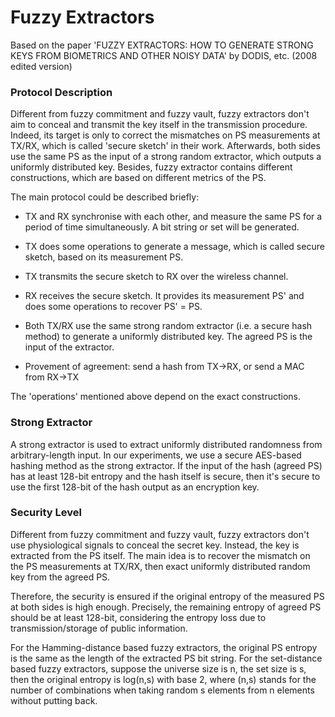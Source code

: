# Fuzzy Extractors

Based on the paper 'FUZZY EXTRACTORS: HOW TO GENERATE STRONG KEYS FROM BIOMETRICS AND OTHER NOISY DATA' by DODIS, etc. (2008 edited version)

### Protocol Description

Different from fuzzy commitment and fuzzy vault, fuzzy extractors don't aim to conceal and transmit the key itself in the transmission procedure. Indeed, its target is only to correct the mismatches on PS measurements at TX/RX, which is called 'secure sketch' in their work. Afterwards, both sides use the same PS as the input of a strong random extractor, which outputs a uniformly distributed key. Besides, fuzzy extractor contains different constructions, which are based on different metrics of the PS.

The main protocol could be described briefly:
- TX and RX synchronise with each other, and measure the same PS for a period of time simultaneously. A bit string or set will be generated.
- TX does some operations to generate a message, which is called secure sketch, based on its measurement PS.
- TX transmits the secure sketch to RX over the wireless channel. 
- RX receives the secure sketch. It provides its measurement PS' and does some operations to recover PS' = PS.
- Both TX/RX use the same strong random extractor (i.e. a secure hash method) to generate a uniformly distributed key. The agreed PS is the input of the extractor.

- Provement of agreement: send a hash from TX->RX, or send a MAC from RX->TX

The 'operations' mentioned above depend on the exact constructions.

### Strong Extractor

A strong extractor is used to extract uniformly distributed randomness from arbitrary-length input. In our experiments, we use a secure AES-based hashing method as the strong extractor. If the input of the hash (agreed PS) has at least 128-bit entropy and the hash itself is secure, then it's secure to use the first 128-bit of the hash output as an encryption key.

### Security Level

Different from fuzzy commitment and fuzzy vault, fuzzy extractors don't use physiological signals to conceal the secret key. Instead, the key is extracted from the PS itself. The main idea is to recover the mismatch on the PS measurements at TX/RX, then exact uniformly distributed random key from the agreed PS.

Therefore, the security is ensured if the original entropy of the measured PS at both sides is high enough. Precisely, the remaining entropy of agreed PS should be at least 128-bit, considering the entropy loss due to transmission/storage of public information.

For the Hamming-distance based fuzzy extractors, the original PS entropy is the same as the length of the extracted PS bit string. For the set-distance based fuzzy extractors, suppose the universe size is n, the set size is s, then the original entropy is log(n,s) with base 2, where (n,s) stands for the number of combinations when taking random s elements from n elements without putting back.
